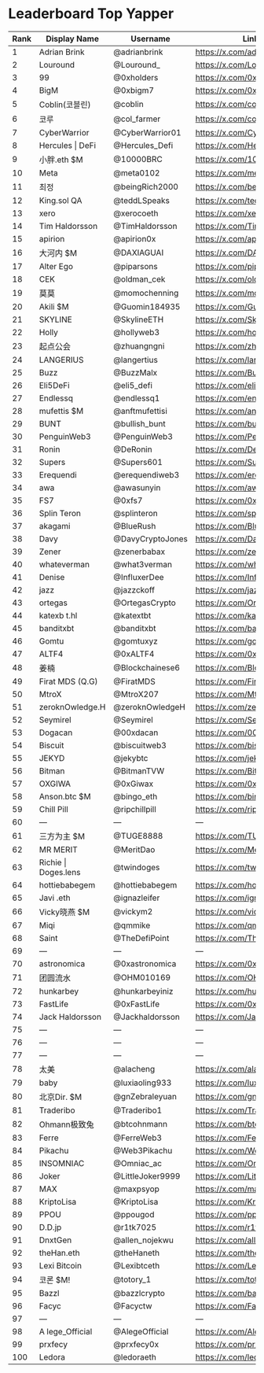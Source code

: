 # Leaderboard Top Yapper

| Rank | Display Name           | Username           | Link X                             |
|------|------------------------|--------------------|------------------------------------|
| 1    | Adrian Brink           | @adrianbrink       | https://x.com/adrianbrink         |
| 2    | Louround               | @Louround_         | https://x.com/Louround_          |
| 3    | 99                     | @0xholders         | https://x.com/0xholders           |
| 4    | BigM                   | @0xbigm7           | https://x.com/0xbigm7             |
| 5    | Coblin(코블린)          | @coblin            | https://x.com/coblin              |
| 6    | 코루                    | @col_farmer        | https://x.com/col_farmer          |
| 7    | CyberWarrior           | @CyberWarrior01    | https://x.com/CyberWarrior01      |
| 8    | Hercules \| DeFi       | @Hercules_Defi     | https://x.com/Hercules_Defi       |
| 9    | 小胖.eth $M             | @10000BRC          | https://x.com/10000BRC            |
| 10   | Meta                   | @meta0102          | https://x.com/meta0102            |
| 11   | 최정                    | @beingRich2000     | https://x.com/beingRich2000       |
| 12   | King.sol QA            | @teddLSpeaks       | https://x.com/teddLSpeaks         |
| 13   | xero                   | @xerocoeth         | https://x.com/xerocoeth           |
| 14   | Tim Haldorsson         | @TimHaldorsson     | https://x.com/TimHaldorsson       |
| 15   | apirion                | @apirion0x         | https://x.com/apirion0x           |
| 16   | 大河内 $M               | @DAXIAGUAI         | https://x.com/DAXIAGUAI           |
| 17   | Alter Ego              | @piparsons         | https://x.com/piparsons           |
| 18   | CEK                    | @oldman_cek        | https://x.com/oldman_cek          |
| 19   | 莫莫                    | @momochenning      | https://x.com/momochenning        |
| 20   | Akili $M               | @Guomin184935      | https://x.com/Guomin184935        |
| 21   | SKYLINE                | @SkylineETH        | https://x.com/SkylineETH          |
| 22   | Holly                  | @hollyweb3         | https://x.com/hollyweb3           |
| 23   | 起点公会                | @zhuangngni        | https://x.com/zhuangngni          |
| 24   | LANGERIUS              | @langertius        | https://x.com/langertius          |
| 25   | Buzz                   | @BuzzMalx          | https://x.com/BuzzMalx            |
| 26   | Eli5DeFi               | @eli5_defi         | https://x.com/eli5_defi           |
| 27   | Endlessq               | @endlessq1         | https://x.com/endlessq1           |
| 28   | mufettis $M            | @anftmufettisi     | https://x.com/anftmufettisi       |
| 29   | BUNT                   | @bullish_bunt      | https://x.com/bullish_bunt        |
| 30   | PenguinWeb3            | @PenguinWeb3       | https://x.com/PenguinWeb3         |
| 31   | Ronin                  | @DeRonin           | https://x.com/DeRonin             |
| 32   | Supers                 | @Supers601         | https://x.com/Supers601           |
| 33   | Erequendi              | @erequendiweb3     | https://x.com/erequendiweb3       |
| 34   | awa                    | @awasunyin         | https://x.com/awasunyin           |
| 35   | FS7                    | @0xfs7             | https://x.com/0xfs7               |
| 36   | Splin Teron            | @splinteron        | https://x.com/splinteron          |
| 37   | akagami                | @BlueRush          | https://x.com/BlueRush            |
| 38   | Davy                   | @DavyCryptoJones   | https://x.com/DavyCryptoJones     |
| 39   | Zener                  | @zenerbabax        | https://x.com/zenerbabax          |
| 40   | whateverman            | @what3verman       | https://x.com/what3verman         |
| 41   | Denise                 | @InfluxerDee       | https://x.com/InfluxerDee         |
| 42   | jazz                   | @jazzckoff         | https://x.com/jazzckoff           |
| 43   | ortegas                | @OrtegasCrypto     | https://x.com/OrtegasCrypto       |
| 44   | katexb t.hl            | @katextbt          | https://x.com/katextbt            |
| 45   | banditxbt              | @banditxbt         | https://x.com/banditxbt           |
| 46   | Gomtu                  | @gomtuxyz          | https://x.com/gomtuxyz            |
| 47   | ALTF4                  | @0xALTF4           | https://x.com/0xALTF4             |
| 48   | 姜楠                    | @Blockchainese6    | https://x.com/Blockchainese6      |
| 49   | Firat MDS (Q.G)        | @FiratMDS          | https://x.com/FiratMDS            |
| 50   | MtroX                  | @MtroX207          | https://x.com/MtroX207            |
| 51   | zeroknOwledge.H        | @zeroknOwledgeH    | https://x.com/zeroknOwledgeH      |
| 52   | Seymirel               | @Seymirel          | https://x.com/Seymirel            |
| 53   | Dogacan                | @00xdacan          | https://x.com/00xdacan            |
| 54   | Biscuit                | @biscuitweb3       | https://x.com/biscuitweb3         |
| 55   | JEKYD                  | @jekybtc           | https://x.com/jekybtc             |
| 56   | Bitman                 | @BitmanTVW         | https://x.com/BitmanTVW           |
| 57   | OXGIWA                 | @0xGiwax           | https://x.com/0xGiwax             |
| 58   | Anson.btc $M           | @bingo_eth         | https://x.com/bingo_eth           |
| 59   | Chill Pill             | @ripchillpill      | https://x.com/ripchillpill        |
| 60   | —                     | —                  | —                                 |
| 61   | 三方为主 $M             | @TUGE8888          | https://x.com/TUGE8888            |
| 62   | MR MERIT               | @MeritDao          | https://x.com/MeritDao            |
| 63   | Richie \| Doges.lens   | @twindoges         | https://x.com/twindoges           |
| 64   | hottiebabegem          | @hottiebabegem     | https://x.com/hottiebabegem       |
| 65   | Javi .eth              | @ignazleifer       | https://x.com/ignazleifer         |
| 66   | Vicky晓燕 $M           | @vickym2           | https://x.com/vickym2             |
| 67   | Miqi                   | @qmmike            | https://x.com/qmmike              |
| 68   | Saint                  | @TheDefiPoint      | https://x.com/TheDefiPoint        |
| 69   | —                     | —                  | —                                 |
| 70   | astronomica            | @0xastronomica     | https://x.com/0xastronomica       |
| 71   | 团圆流水                | @OHM010169         | https://x.com/OHM010169           |
| 72   | hunkarbey              | @hunkarbeyiniz     | https://x.com/hunkarbeyiniz       |
| 73   | FastLife               | @0xFastLife        | https://x.com/0xFastLife          |
| 74   | Jack Haldorsson        | @Jackhaldorsson    | https://x.com/Jackhaldorsson      |
| 75   | —                     | —                  | —                                 |
| 76   | —                     | —                  | —                                 |
| 77   | —                     | —                  | —                                 |
| 78   | 太美                    | @alacheng          | https://x.com/alacheng            |
| 79   | baby                   | @luxiaoling933     | https://x.com/luxiaoling933       |
| 80   | 北京Dir. $M             | @gnZebraleyuan     | https://x.com/gnZebraleyuan       |
| 81   | Traderibo              | @Traderibo1        | https://x.com/Traderibo1          |
| 82   | Ohmann极致兔            | @btcohnmann        | https://x.com/btcohnmann          |
| 83   | Ferre                  | @FerreWeb3         | https://x.com/FerreWeb3           |
| 84   | Pikachu                | @Web3Pikachu       | https://x.com/Web3Pikachu         |
| 85   | INSOMNIAC              | @Omniac_ac         | https://x.com/Omniac_ac           |
| 86   | Joker                  | @LittleJoker9999   | https://x.com/LittleJoker9999     |
| 87   | MAX                    | @maxpsyop          | https://x.com/maxpsyop            |
| 88   | KriptoLisa             | @KriptoLisa        | https://x.com/KriptoLisa          |
| 89   | PPOU                   | @ppougod           | https://x.com/ppougod             |
| 90   | D.D.jp                 | @r1tk7025          | https://x.com/r1tk7025            |
| 91   | DnxtGen                | @allen_nojekwu     | https://x.com/allen_nojekwu       |
| 92   | theHan.eth             | @theHaneth         | https://x.com/theHaneth           |
| 93   | Lexi Bitcoin           | @Lexibtceth        | https://x.com/Lexibtceth          |
| 94   | 코론 $M!                | @totory_1          | https://x.com/totory_1            |
| 95   | Bazzl                  | @bazzlcrypto       | https://x.com/bazzlcrypto         |
| 96   | Facyc                  | @Facyctw           | https://x.com/Facyctw             |
| 97   | —                     | —                  | —                                 |
| 98   | A lege_Official        | @AlegeOfficial     | https://x.com/AlegeOfficial       |
| 99   | prxfecy                | @prxfecy0x         | https://x.com/prxfecy0x           |
| 100  | Ledora                 | @ledoraeth         | https://x.com/ledoraeth           |
